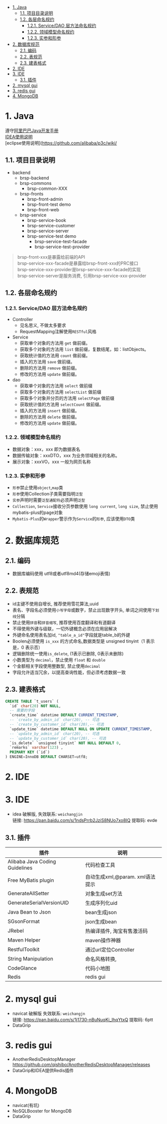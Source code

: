 
<!-- TOC -->

- [1. Java](#1-java)
    - [1.1. 项目目录说明](#11-项目目录说明)
    - [1.2. 各层命名规约](#12-各层命名规约)
        - [1.2.1. Service/DAO 层方法命名规约](#121-servicedao-层方法命名规约)
        - [1.2.2. 领域模型命名规约](#122-领域模型命名规约)
        - [1.2.3. 实参和形参](#123-实参和形参)
- [2. 数据库规范](#2-数据库规范)
    - [2.1. 编码](#21-编码)
    - [2.2. 表规范](#22-表规范)
    - [2.3. 建表格式](#23-建表格式)
- [2. IDE](#2-ide)
- [3. IDE](#3-ide)
    - [3.1. 插件](#31-插件)
- [2. mysql gui](#2-mysql-gui)
- [3. redis gui](#3-redis-gui)
- [4. MongoDB](#4-mongodb)

<!-- /TOC -->


# 1. Java

遵守[阿里巴巴Java开发手册](https://github.com/alibaba/p3c)  
[IDEA使用说明](https://github.com/alibaba/p3c/wiki/IDEA%E6%8F%92%E4%BB%B6%E4%BD%BF%E7%94%A8%E6%96%87%E6%A1%A3)  
[eclipse使用说明](https://github.com/alibaba/p3c/wiki/

## 1.1. 项目目录说明
- backend
  - brsp-backend
  - brsp-commons
    - brsp-common-XXX
  - brsp-fronts
    - brsp-front-admin
    - brsp-front-test  demo
    - brsp-front-web
  - brsp-service
    - brsp-service-book
    - brsp-service-customer
    - brsp-service-server 
    - brsp-service-test demo
      - brsp-service-test-facade
      - brsp-service-test-provider

> brsp-front-xxx是暴露给前端的API  
> brsp-service-xxx-facade是暴露给brsp-front-xxx的PRC接口  
> brsp-service-xxx-provider是brsp-service-xxx-facade的实现  
> brsp-service-server是服务消费, 引用brsp-service-xxx-provider  

## 1.2. 各层命名规约

### 1.2.1. Service/DAO 层方法命名规约
- Controller
  - 见名思义, 不做太多要求
  - RequestMapping注解使用`RESTful`风格
- Service
  - 获取单个对象的方法用 `get` 做前缀。
  - 获取多个对象的方法用 `list` 做前缀，复数结尾，如：listObjects。
  - 获取统计值的方法用 `count` 做前缀。 
  - 插入的方法用 `save` 做前缀。
  - 删除的方法用 `remove` 做前缀。
  - 修改的方法用 `update` 做前缀。
- dao
  - 获取单个对象的方法用 `select` 做前缀
  - 获取多个对象的方法用 `selectList` 做前缀
  - 获取多个对象并分页的方法用 `selectPage` 做前缀
  - 获取统计值的方法用 `selectCount` 做前缀。 
  - 插入的方法用 `insert` 做前缀。
  - 删除的方法用 `delete` 做前缀。
  - 修改的方法用 `update` 做前缀。

### 1.2.2. 领域模型命名规约

- 数据对象：xxx，xxx 即为数据表名
- 数据传输对象：xxxDTO，xxx 为业务领域相关的名称。
- 展示对象：xxxVO，xxx 一般为网页名称

### 1.2.3. 实参和形参
- `形参`禁止使用`object`,`map`类
- `形参`使用Collection子类需要指明`泛型`
- `实参`声明时需要`泛型通配符`必须声明`泛型`
- `Collection`, `Service`接收分页参数使用 `long current`, `long size`, 禁止使用mybatis-plus的page对象
- `Mybatis-Plus`的`Wrapper`警示作为`Service`的`形参`, 应该使用`DTO`类



# 2. 数据库规范

## 2.1. 编码
- 数据库编码使用 utf8或者utf8md4(存储emoji表情)


## 2.2. 表规范
- id主键不使用自增长, 推荐使用雪花算法,uuid
- 表名、字段名必须使用`小写字母`或数字，禁止出现数字开头, 单词之间使用`下划线`分隔
- 禁止使用`拼音`和`拼音缩写`, 推荐使用百度翻译和有道翻译
- 不得使用外键与级联，一切外键概念必须在应用层解决
- 外键命名使用表名加id, `"table_a_id"`字段就是table_b的外键
- Boolen必须使用 `is_xxx` 的方式命名,数据类型是 unsigned tinyint（1 表示是，0 表示否）
- 逻辑删除统一使用`is_delete`, (1表示已删除, 0表示未删除)
- 小数类型为 `decimal`，禁止使用 `float` 和 `double`
- 个金额相关字段使用整数型, 禁止使用`decimal`
- 字段允许适当冗余，以提高查询性能，但必须考虑数据一致
  
## 2.3. 建表格式

```sql
CREATE TABLE `t_users` (
  `id` char(20) NOT NULL,  
  -- 需要的字段
  `create_time` datetime DEFAULT CURRENT_TIMESTAMP,
  -- `create_by_admin_id` char(20), -- 可选
  -- `create_by_customer_id` char(20),-- 可选
  `update_time` datetime DEFAULT NULL ON UPDATE CURRENT_TIMESTAMP,
  -- `update_by_admin_id` char(20), -- 可选
  -- `update_by_customer_id` char(20), -- 可选
  `is_delete` `unsigned tinyint` NOT NULL DEFAULT 0,
  `remarks` varchar(123) ,
  PRIMARY KEY (`id`)
) ENGINE=InnoDB DEFAULT CHARSET=utf8;
```

# 2. IDE

# 3. IDE
- idea 破解版,  失效联系: `weichangjin`  
链接: https://pan.baidu.com/s/1ndsPrrb2JziS8NUo7xo8IQ 提取码: evde

## 3.1. 插件

| 插件                           | 说明                            |
| ------------------------------ | ------------------------------- |
| Alibaba Java Coding Guidelines | 代码检查工具                    |
| Free MyBatis plugin            | 自动生成xml,@param. xml语法提示 |
| GenerateAllSetter              | 对象生成set方法                 |
| GenerateSerialVersionUID       | 生成序列化uid                   |
| Java Bean to Json              | bean生成json                    |
| SGsonFormat                    | json生成bean                    |
| JRebel                         | 热编译插件, 淘宝有售激活码      |
| Maven Helper                   | maven操作神器                   |
| RestfulToolkit                 | 通过url定位Controller           |
| String Manipulation            | 命名风格转换,                   |
| CodeGlance                     | 代码小地图                      |
| Redis                          | redis gui                       |

# 2. mysql gui

- navicat 破解版  失效联系: `weichangjn`  
链接: https://pan.baidu.com/s/1j1730-nBuNuqKi_IhqYtxQ 提取码: 6ptt
- DataGrip


# 3. redis gui
- AnotherRedisDesktopManager   
https://github.com/qishibo/AnotherRedisDesktopManager/releases
- DataGrip和IDEA提供Redis插件

# 4. MongoDB
- navicat(有坑)
- NoSQLBooster for MongoDB
- DataGrip
